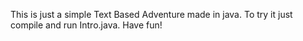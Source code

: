 This is just a simple Text Based Adventure made in java. To try it just compile and run Intro.java. Have fun!

